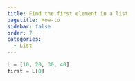 ```yaml
---
title: Find the first element in a list
pagetitle: How-to
sidebar: false
order: 7
categories:
  - List
---
```


```python
L = [10, 20, 30, 40]
first = L[0]
```

